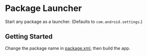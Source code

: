 # Package Launcher

Start any package as a launcher. (Defaults to `com.android.settings`.)

## Getting Started

Change the package name in [package.xml](app/src/main/res/values/package.xml), then build the app.
